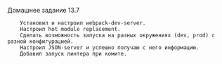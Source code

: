 Домашнее задание 13.7

        Установил и настроил webpack-dev-server.
        Настроил hot module replacement.
        Сделать возможность запуска на разных окружениях (dev, prod) c разной конфигурацией.
        Настроил JSON-server и успешно получаю с него информацию.
        Добавил запуск линтера при комите.
